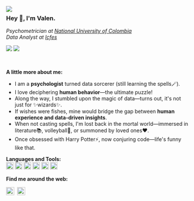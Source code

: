 <img align="left" src="https://orhun.dev/img/crow.png">

### Hey 👋, I'm Valen.

<p><em>Psychometrician at <a href="https://unal.edu.co/">National University of Colombia</a>
</br>Data Analyst at <a href="https://www.icfes.gov.co/">Icfes</a></em></p>

<p align="left">
  <img src="https://komarev.com/ghpvc/?username=vcardonas&style=flat&color=313131&label=views&abbreviated=true"/>
  <img src="https://img.shields.io/github/followers/vcardonas?style=social"/>
</p>
<br/>

**A little more about me:**

- I am a **psychologist** turned data sorcerer (still learning the spells🪄).
- I love deciphering **human behavior**—the ultimate puzzle!
- Along the way, I stumbled upon the magic of data—turns out, it's not just for ✨wizards✨.
- If wishes were fishes, mine would bridge the gap between **human experience and data-driven insights**.
- When not casting spells, I'm lost back in the mortal world—immersed in literature📚, volleyball🏐, or summoned by loved ones❤️.
- Once obsessed with Harry Potter⚡️, now conjuring code—life's funny like that.

**Languages and Tools:**  
<code><img height="20" src="https://cdn.jsdelivr.net/npm/simple-icons@3.12.2/icons/python.svg"></code>
<code><img height="20" src="https://cdn.jsdelivr.net/npm/simple-icons@3.12.2/icons/r.svg"></code>
<code><img height="20" src="https://cdn.jsdelivr.net/npm/simple-icons@3.12.2/icons/postgresql.svg"></code>
<code><img height="20" src="https://cdn.jsdelivr.net/npm/simple-icons@3.12.2/icons/git.svg"></code>
<code><img height="20" src="https://cdn.jsdelivr.net/npm/simple-icons@3.12.2/icons/rstudio.svg"></code>
<code><img height="20" src="https://cdn.jsdelivr.net/npm/simple-icons@3.12.2/icons/visualstudiocode.svg"></code>

**Find me around the web:**

<a href="mailto:vcardonas@unal.edu.co"><img align="left" width="22px" src="https://cdn.jsdelivr.net/npm/simple-icons@3.12.2/icons/gmail.svg"/></a>
<a href="https://www.linkedin.com/in/vcardonas"><img align="left" width="22px" src="https://cdn.jsdelivr.net/npm/simple-icons@3.12.2/icons/linkedin.svg" style="margin-left: 5px;"/></a>
